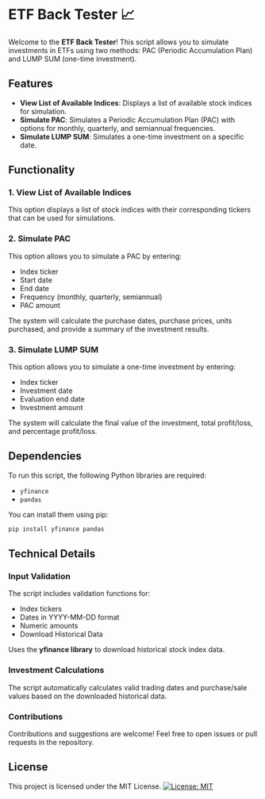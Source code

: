 # ETF Back Tester 📈

Welcome to the **ETF Back Tester**! This script allows you to simulate investments in ETFs using two methods: PAC (Periodic Accumulation Plan) and LUMP SUM (one-time investment).


## Features

- **View List of Available Indices**: Displays a list of available stock indices for simulation.
- **Simulate PAC**: Simulates a Periodic Accumulation Plan (PAC) with options for monthly, quarterly, and semiannual frequencies.
- **Simulate LUMP SUM**: Simulates a one-time investment on a specific date.

## Functionality

### 1. View List of Available Indices

This option displays a list of stock indices with their corresponding tickers that can be used for simulations.

### 2. Simulate PAC

This option allows you to simulate a PAC by entering:
- Index ticker
- Start date
- End date
- Frequency (monthly, quarterly, semiannual)
- PAC amount

The system will calculate the purchase dates, purchase prices, units purchased, and provide a summary of the investment results.

### 3. Simulate LUMP SUM

This option allows you to simulate a one-time investment by entering:
- Index ticker
- Investment date
- Evaluation end date
- Investment amount

The system will calculate the final value of the investment, total profit/loss, and percentage profit/loss.

## Dependencies

To run this script, the following Python libraries are required:
- `yfinance`
- `pandas`

You can install them using pip:
```bash
pip install yfinance pandas
```

## Technical Details
### Input Validation
The script includes validation functions for:

- Index tickers
- Dates in YYYY-MM-DD format
- Numeric amounts
- Download Historical Data

Uses the **yfinance library** to download historical stock index data.

### Investment Calculations
The script automatically calculates valid trading dates and purchase/sale values based on the downloaded historical data.

### Contributions
Contributions and suggestions are welcome! Feel free to open issues or pull requests in the repository.

## License
This project is licensed under the MIT License. [![License: MIT](https://img.shields.io/badge/License-MIT-yellow.svg)](https://opensource.org/licenses/MIT)